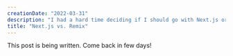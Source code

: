 ```yaml
---
creationDate: "2022-03-31"
description: "I had a hard time deciding if I should go with Next.js or Remix for my SaaS. Believe me, they're both as attractive, though for different reasons. I ended up creating two versions of the same blog (you're on one of them) and here are my conclusions."
title: "Next.js vs. Remix"
---
```


This post is being written. Come back in few days!
